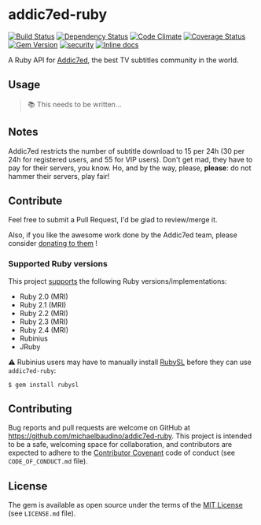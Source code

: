 # addic7ed-ruby

[![Build Status](https://api.travis-ci.org/michaelbaudino/addic7ed-ruby.svg?branch=full-rewrite)](https://travis-ci.org/michaelbaudino/addic7ed-ruby)
[![Dependency Status](https://gemnasium.com/michaelbaudino/addic7ed-ruby.svg?travis)](https://gemnasium.com/michaelbaudino/addic7ed-ruby)
[![Code Climate](https://codeclimate.com/github/michaelbaudino/addic7ed-ruby.svg)](https://codeclimate.com/github/michaelbaudino/addic7ed-ruby)
[![Coverage Status](https://coveralls.io/repos/michaelbaudino/addic7ed-ruby/badge.svg?branch=master)](https://coveralls.io/r/michaelbaudino/addic7ed-ruby)
[![Gem Version](https://badge.fury.io/rb/addic7ed.svg)](http://badge.fury.io/rb/addic7ed)
[![security](https://hakiri.io/github/michaelbaudino/addic7ed-ruby/master.svg)](https://hakiri.io/github/michaelbaudino/addic7ed-ruby/master)
[![Inline docs](http://inch-ci.org/github/michaelbaudino/addic7ed-ruby.svg?branch=full-rewrite)](http://inch-ci.org/github/michaelbaudino/addic7ed-ruby?branch=full-rewrite)

A Ruby API for [Addic7ed](http://www.addic7ed.com), the best TV subtitles community in the world.

## Usage

> :books: This needs to be written...

## Notes

Addic7ed restricts the number of subtitle download to 15 per 24h (30 per 24h for registered users, and 55 for VIP users). Don't get mad, they have to pay for their servers, you know. Ho, and by the way, please, **please**: do not hammer their servers, play fair!

## Contribute

Feel free to submit a Pull Request, I'd be glad to review/merge it.

Also, if you like the awesome work done by the Addic7ed team, please consider [donating to them](http://www.addic7ed.com) !

### Supported Ruby versions

This project [supports](https://github.com/michaelbaudino/addic7ed-ruby/blob/full-rewrite/.travis.yml) the following Ruby versions/implementations:

* Ruby 2.0 (MRI)
* Ruby 2.1 (MRI)
* Ruby 2.2 (MRI)
* Ruby 2.3 (MRI)
* Ruby 2.4 (MRI)
* Rubinius
* JRuby

:warning: Rubinius users may have to manually install [RubySL](https://github.com/RubySL) before they can use `addic7ed-ruby`:

```shell
$ gem install rubysl
```

## Contributing

Bug reports and pull requests are welcome on GitHub at https://github.com/michaelbaudino/addic7ed-ruby. This project is intended to be a safe, welcoming space for collaboration, and contributors are expected to adhere to the [Contributor Covenant](http://contributor-covenant.org) code of conduct (see `CODE_OF_CONDUCT.md` file).

## License

The gem is available as open source under the terms of the [MIT License](http://opensource.org/licenses/MIT) (see `LICENSE.md` file).
